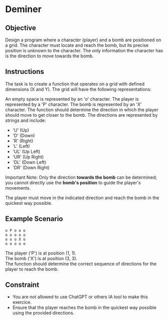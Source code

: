 # Deminer

## Objective
Design a program where a character (player) and a bomb are positioned on a grid. The character must locate and reach the bomb, but its precise position is unknown to the character. The only information the character has is the direction to move towards the bomb.

## Instructions
The task is to create a function that operates on a grid with defined dimensions (X and Y). The grid will have the following representations:

An empty space is represented by an 'o' character.
The player is represented by a 'P' character.
The bomb is represented by an 'X' character.
The function should determine the direction in which the player should move to get closer to the bomb. The directions are represented by strings and include:

- 'U' (Up)
- 'D' (Down)
- 'R' (Right)
- 'L' (Left)
- 'UL' (Up Left)
- 'UR' (Up Right)
- 'DL' (Down Left)
- 'DR' (Down Right)
  
Important Note: Only the direction **towards the bomb** can be determined; you cannot directly use the **bomb's position** to guide the player's movements.  

The player must move in the indicated direction and reach the bomb in the quickest way possible.  

## Example Scenario

```o o o o o
o P o o o
o o o o o
o o o X o
o o o o o
```

The player ('P') is at position (1, 1).  
The bomb ('X') is at position (3, 3).  
The function should determine the correct sequence of directions for the player to reach the bomb.  

## Constraint
- You are not allowed to use ChatGPT or others IA tool to make this exercice.
- Ensure that the player reaches the bomb in the quickest way possible using the provided directions.
